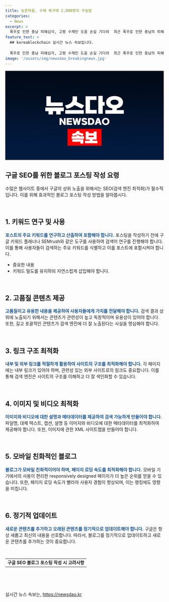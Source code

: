 ```yaml
---
title: 농촌마을, 수해 복구에 2,000명의 구슬땀
categories:
  - News
excerpt: >
  폭우로 인한 충남 피해심각, 고령 수재민 도움 손길 기다려  최근 폭우로 인한 충남의 피해가 심각한데, 고령 수재민들이 어려움을 겪고 있습니다. 가전제품과 집기가 흙탕물에 뒤엉켜 마을 회관에는 거대한 쓰레기 산이 생겼고, 인근 마을에서는 논과 밭이 침수되었습니다. 이에 자원봉사자와 군 장병 등 2천여 명이 긴급 피해 복구에 동참하여 수재민들의 아픔을 달랬습니다.
feature_text: >
  ## koreablockchain 실시간 뉴스 속보입니다.

  폭우로 인한 충남 피해심각, 고령 수재민 도움 손길 기다려  최근 폭우로 인한 충남의 피해가 심각한데, 고령 수재민들이 어려움을 겪고 있습니다. 가전제품과 집기가 흙탕물에 뒤엉켜 마을 회관에는 거대한 쓰레기 산이 생겼고, 인근 마을에서는 논과 밭이 침수되었습니다. 이에 자원봉사자와 군 장병 등 2천여 명이 긴급 피해 복구에 동참하여 수재민들의 아픔을 달랬습니다.
image: '/assets/img/newsdao_breakingnews.jpg'
---
```


<p><img src="/assets/img/newsdao_breakingnews.jpg" alt="koreablockchain 속보" /></p>

<h2 data-ke-size="size26">구글 SEO를 위한 블로그 포스팅 작성 요령</h2>

<p>수많은 웹사이트 중에서 구글의 상위 노출을 위해서는 SEO(검색 엔진 최적화)가 필수적입니다. 이를 위해 효과적인 블로그 포스팅 작성 방법을 알아봅시다.</p>

<p data-ke-size="size16">&nbsp;</p>

<h2 data-ke-size="size24">1. 키워드 연구 및 사용</h2>

<p><b><span style="color: #1a5490;">포스트의 주요 키워드를 연구하고 산출하여 포함해야 합니다.</span></b>
포스팅을 작성하기 전에 구글 키워드 플래너나 SEMrush와 같은 도구를 사용하여 검색어 연구를 진행해야 합니다. 이를 통해 사용자들이 검색하는 주요 키워드를 식별하고 이를 포스트에 포함시켜야 합니다.</p>

<ul>
<li>중요한 내용</li>
<li>키워드 밀도를 유지하되 자연스럽게 삽입해야 합니다.</li>
</ul>

<p data-ke-size="size16">&nbsp;</p>

<h2 data-ke-size="size24">2. 고품질 콘텐츠 제공</h2>

<p><b><span style="color: #1a5490;">고품질이고 유용한 내용을 제공하여 사용자들에게 가치를 전달해야 합니다.</span></b>
검색 결과 상위에 노출되기 위해서는 콘텐츠가 관련성이 높고 독창적이며 유용성이 있어야 합니다. 또한, 길고 포괄적인 콘텐츠가 검색 엔진에 더 잘 노출된다는 사실을 명심해야 합니다.</p>

<p data-ke-size="size16">&nbsp;</p>

<h2 data-ke-size="size24">3. 링크 구조 최적화</h2>

<p><b><span style="color: #1a5490;">내부 및 외부 링크를 적절하게 활용하여 사이트의 구조를 최적화해야 합니다.</span></b>
각 페이지에는 내부 링크가 있어야 하며, 관련성 있는 외부 사이트로의 링크도 중요합니다. 이를 통해 검색 엔진은 사이트의 구조를 이해하고 더 잘 색인화할 수 있습니다.</p>

<p data-ke-size="size16">&nbsp;</p>

<h2 data-ke-size="size24">4. 이미지 및 비디오 최적화</h2>

<p><b><span style="color: #1a5490;">이미지와 비디오에 대한 설명과 메타데이터를 제공하여 검색 가능하게 만들어야 합니다.</span></b>
파일명, 대체 텍스트, 캡션, 설명 등 이미지와 비디오에 대한 메타데이터를 최적화하여 제공해야 합니다. 또한, 이미지에 관한 XML 사이트맵을 만들어야 합니다.</p>

<p data-ke-size="size16">&nbsp;</p>

<h2 data-ke-size="size24">5. 모바일 친화적인 블로그</h2>

<p><b><span style="color: #1a5490;">블로그가 모바일 친화적이어야 하며, 페이지 로딩 속도를 최적화해야 합니다.</span></b>
모바일 기기에서의 사용이 편리한 responsively designed 페이지가 더 높은 순위를 얻을 수 있습니다. 또한, 페이지 로딩 속도가 빨라야 사용자 경험이 향상되며, 이는 랭킹에도 영향을 미칩니다.</p>

<p data-ke-size="size16">&nbsp;</p>

<h2 data-ke-size="size24">6. 정기적 업데이트</h2>

<p><b><span style="color: #1a5490;">새로운 콘텐츠를 추가하고 오래된 콘텐츠를 정기적으로 업데이트해야 합니다.</span></b>
구글은 항상 새롭고 최신의 내용을 선호합니다. 따라서, 블로그를 정기적으로 업데이트하고 새로운 콘텐츠를 추가하는 것이 중요합니다.</p>

<p data-ke-size="size16">&nbsp;</p>

<table>
<tbody>
<tr>
<td style="text-align: center; height: 17px;"><b>구글 SEO 블로그 포스팅 작성 시 고려사항</b></td>
</tr>
</tbody>
</table>

<p data-ke-size="size16">&nbsp;</p>

<p data-ke-size="size16">&nbsp;</p>
실시간 뉴스 속보는, <a href="https://newsdao.kr" rel="dofollow">https://newsdao.kr</a>


